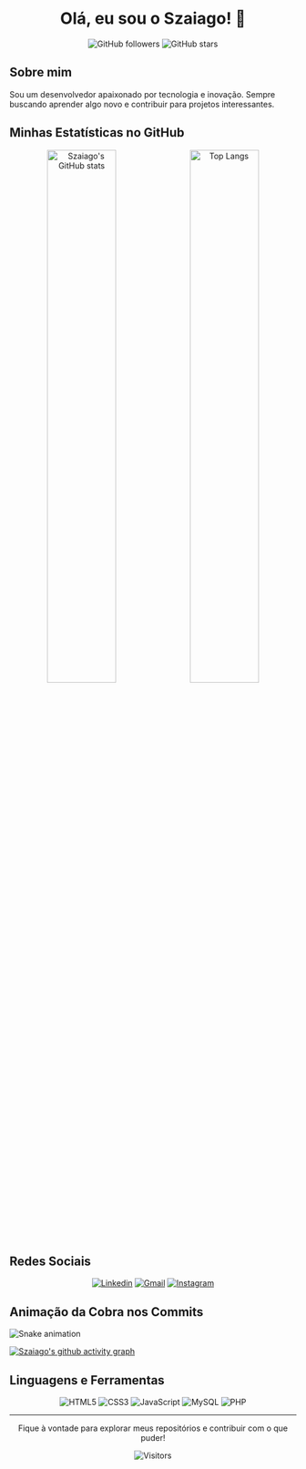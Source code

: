 <h1 align="center">Olá, eu sou o Szaiago! 👋</h1>

<p align="center">
  <img src="https://img.shields.io/github/followers/Szaiago?style=social" alt="GitHub followers">
  <img src="https://img.shields.io/github/stars/Szaiago?style=social" alt="GitHub stars">
</p>

## Sobre mim

Sou um desenvolvedor apaixonado por tecnologia e inovação. Sempre buscando aprender algo novo e contribuir para projetos interessantes.

## Minhas Estatísticas no GitHub

<p align="center">
  <img src="https://github-readme-stats.vercel.app/api?username=Szaiago&show_icons=true&theme=tokyonight&hide_border=true" alt="Szaiago's GitHub stats" width="49%">
  <img src="https://github-readme-stats.vercel.app/api/top-langs/?username=Szaiago&layout=compact&theme=tokyonight&hide_border=true" alt="Top Langs" width="49%">
</p>

## Redes Sociais

<p align="center">
  <a href="https://www.linkedin.com/in/szaiago/"><img src="https://img.shields.io/badge/-Szaiago-blue?style=for-the-badge&logo=Linkedin&logoColor=white" alt="Linkedin"></a>
  <a href="mailto:szaiago@gmail.com"><img src="https://img.shields.io/badge/-szaiago@gmail.com-c14438?style=for-the-badge&logo=Gmail&logoColor=white" alt="Gmail"></a>
  <a href="https://instagram.com/szaiago/"><img src="https://img.shields.io/badge/-Szaiago-purple?style=for-the-badge&logo=instagram&logoColor=white" alt="Instagram"></a>
</p>

## Animação da Cobra nos Commits

![Snake animation](https://github.com/Szaiago/Szaiago/blob/output/github-contribution-grid-snake.svg)

<!-- GitHub Activity Graph -->
[![Szaiago's github activity graph](https://activity-graph.herokuapp.com/graph?username=Szaiago&theme=dracula)](https://github.com/ashutosh00710/github-readme-activity-graph)

## Linguagens e Ferramentas

<p align="center">
  <img src="https://img.shields.io/badge/-HTML5-000?style=for-the-badge&logo=HTML5" alt="HTML5">
  <img src="https://img.shields.io/badge/-CSS3-000?style=for-the-badge&logo=CSS3&logoColor=1572B6" alt="CSS3">
  <img src="https://img.shields.io/badge/-JavaScript-000?style=for-the-badge&logo=JavaScript" alt="JavaScript">
  <img src="https://img.shields.io/badge/-MySQL-000?style=for-the-badge&logo=MySQL" alt="MySQL">
  <img src="https://img.shields.io/badge/-PHP-000?style=for-the-badge&logo=PHP" alt="PHP">
</p>

---

<p align="center">
  Fique à vontade para explorar meus repositórios e contribuir com o que puder!
</p>

<p align="center">
  <img src="https://visitor-badge.glitch.me/badge?page_id=Szaiago.Szaiago" alt="Visitors">
</p>
